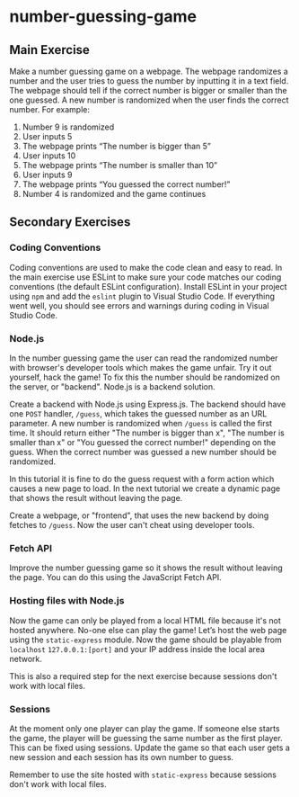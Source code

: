 number-guessing-game
====================

Main Exercise
-------------

Make a number guessing game on a webpage. The webpage randomizes a number and
the user tries to guess the number by inputting it in a text field. The webpage
should tell if the correct number is bigger or smaller than the one guessed. A
new number is randomized when the user finds the correct number. For example:
1. Number 9 is randomized
2. User inputs 5
3. The webpage prints “The number is bigger than 5”
4. User inputs 10
5. The webpage prints “The number is smaller than 10”
6. User inputs 9
7. The webpage prints “You guessed the correct number!”
8. Number 4 is randomized and the game continues


Secondary Exercises
-------------------

### Coding Conventions

Coding conventions are used to make the code clean and easy to read. In the main
exercise use ESLint to make sure your code matches our coding conventions (the
default ESLint configuration). Install ESLint in your project using `npm` and
add the `eslint` plugin to Visual Studio Code. If everything went well, you
should see errors and warnings during coding in Visual Studio Code.

### Node.js

In the number guessing game the user can read the randomized number with
browser's developer tools which makes the game unfair. Try it out yourself, hack
the game! To fix this the number should be randomized on the server, or
"backend". Node.js is a backend solution.

Create a backend with Node.js using Express.js. The backend should have one
`POST` handler, `/guess`, which takes the guessed number as an URL parameter. A
new number is randomized when `/guess` is called the first time. It should
return either "The number is bigger than x", "The number is smaller than x" or
"You guessed the correct number!" depending on the guess. When the correct
number was guessed a new number should be randomized. 

In this tutorial it is fine to do the guess request with a form action which
causes a new page to load. In the next tutorial we create a dynamic page that
shows the result without leaving the page.

Create a webpage, or "frontend", that uses the new backend by doing fetches to
`/guess`. Now the user can't cheat using developer tools.

### Fetch API

Improve the number guessing game so it shows the result without leaving the
page. You can do this using the JavaScript Fetch API.

### Hosting files with Node.js

Now the game can only be played from a local HTML file because it's not hosted
anywhere. No-one else can play the game! Let’s host the web page using the
`static-express` module. Now the game should be playable from `localhost`
`127.0.0.1:[port]` and your IP address inside the local area network.

This is also a required step for the next exercise because sessions don't work
with local files.

### Sessions

At the moment only one player can play the game. If someone else starts the
game, the player will be guessing the same number as the first player. This can
be fixed using sessions. Update the game so that each user gets a new session
and each session has its own number to guess.

Remember to use the site hosted with `static-express` because sessions don't
work with local files.
